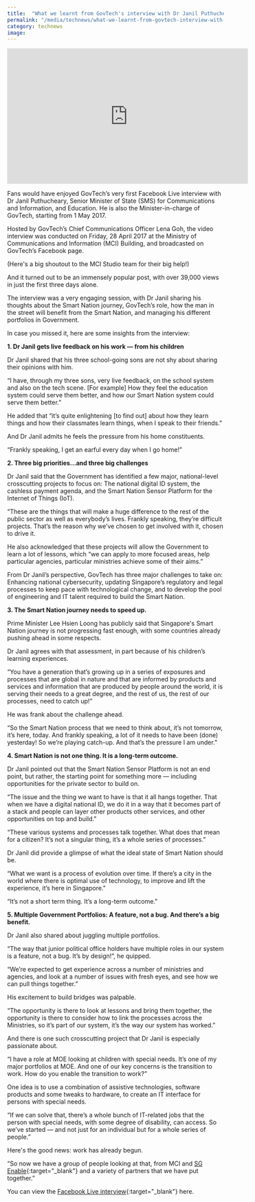 ```yaml
---
title:  "What we learnt from GovTech's interview with Dr Janil Puthucheary"
permalink: "/media/technews/what-we-learnt-from-govtech-interview-with-dr-janil-puthucheary"
category: technews
image: 
---
```


<div class="bp-youtube">
    <iframe width="560" height="315" src="https://www.youtube.com/embed/IbeL5qnxRvw" frameborder="0" allow="autoplay; encrypted-media" allowfullscreen></iframe>
</div>

Fans would have enjoyed GovTech’s very first Facebook Live interview with Dr Janil Puthucheary, Senior Minister of State (SMS) for Communications and Information, and Education. He is also the Minister-in-charge of GovTech, starting from 1 May 2017.

Hosted by GovTech’s Chief Communications Officer Lena Goh, the video interview was conducted on Friday, 28 April 2017 at the Ministry of Communications and Information (MCI) Building, and broadcasted on GovTech’s Facebook page.

(Here's a big shoutout to the MCI Studio team for their big help!)

And it turned out to be an immensely popular post, with over 39,000 views in just the first three days alone.

The interview was a very engaging session, with Dr Janil sharing his thoughts about the Smart Nation journey, GovTech’s role, how the man in the street will benefit from the Smart Nation, and managing his different portfolios in Government.

In case you missed it, here are some insights from the interview:


**1. Dr Janil gets live feedback on his work — from his children**

Dr Janil shared that his three school-going sons are not shy about sharing their opinions with him.

“I have, through my three sons, very live feedback, on the school system and also on the tech scene. [For example] How they feel the education system could serve them better, and how our Smart Nation system could serve them better.”

He added that “it’s quite enlightening [to find out] about how they learn things and how their classmates learn things, when I speak to their friends.”

And Dr Janil admits he feels the pressure from his home constituents.

“Frankly speaking, I get an earful every day when I go home!”


**2. Three big priorities…and three big challenges**

Dr Janil said that the Government has identified a few major, national-level crosscutting projects to focus on: The national digital ID system, the cashless payment agenda, and the Smart Nation Sensor Platform for the Internet of Things (IoT).

“These are the things that will make a huge difference to the rest of the public sector as well as everybody’s lives. Frankly speaking, they’re difficult projects.  That’s the reason why we’ve chosen to get involved with it, chosen to drive it.

He also acknowledged that these projects will allow the Government to learn a lot of lessons, which “we can apply to more focused areas, help particular agencies, particular ministries achieve some of their aims.”

From Dr Janil’s perspective, GovTech has three major challenges to take on: Enhancing national cybersecurity, updating Singapore’s regulatory and legal processes to keep pace with technological change, and to develop the pool of engineering and IT talent required to build the Smart Nation.


**3. The Smart Nation journey needs to speed up.**

Prime Minister Lee Hsien Loong has publicly said that Singapore's Smart Nation journey is not progressing fast enough, with some countries already pushing ahead in some respects.

Dr Janil agrees with that assessment, in part because of his children’s learning experiences.

“You have a generation that’s growing up in a series of exposures and processes that are global in nature and that are informed by products and services and information that are produced by people around the world, it is serving their needs to a great degree, and the rest of us, the rest of our processes, need to catch up!”

He was frank about the challenge ahead.

“So the Smart Nation process that we need to think about, it’s not tomorrow, it’s here, today. And frankly speaking, a lot of it needs to have been (done) yesterday! So we’re playing catch-up. And that’s the pressure I am under.”


**4. Smart Nation is not one thing. It is a long-term outcome.**

Dr Janil pointed out that the Smart Nation Sensor Platform is not an end point, but rather, the starting point for something more — including opportunities for the private sector to build on.

“The issue and the thing we want to have is that it all hangs together. That when we have a digital national ID, we do it in a way that it becomes part of a stack and people can layer other products other services, and other opportunities on top and build.”

“These various systems and processes talk together. What does that mean for a citizen? It’s not a singular thing, it’s a whole series of processes.”

Dr Janil did provide a glimpse of what the ideal state of Smart Nation should be.

“What we want is a process of evolution over time. If there’s a city in the world where there is optimal use of technology, to improve and lift the experience, it’s here in Singapore."

“It’s not a short term thing. It’s a long-term outcome."


**5. Multiple Government Portfolios: A feature, not a bug. And there’s a big benefit.**

Dr Janil also shared about juggling multiple portfolios.

“The way that junior political office holders have multiple roles in our system is a feature, not a bug. It’s by design!”, he quipped.

“We’re expected to get experience across a number of ministries and agencies, and look at a number of issues with fresh eyes, and see how we can pull things together.”

His excitement to build bridges was palpable. 

“The opportunity is there to look at lessons and bring them together, the opportunity is there to consider how to link the processes across the Ministries, so it’s part of our system, it’s the way our system has worked.”

And there is one such crosscutting project that Dr Janil is especially passionate about.

“I have a role at MOE looking at children with special needs. It’s one of my major portfolios at MOE. And one of our key concerns is the transition to work. How do you enable the transition to work?”

One idea is to use a combination of assistive technologies, software products and some tweaks to hardware, to create an IT interface for persons with special needs.

“If we can solve that, there’s a whole bunch of IT-related jobs that the person with special needs, with some degree of disability, can access. So we’ve started — and not just for an individual but for a whole series of people.”

Here's the good news: work has already begun.

“So now we have a group of people looking at that, from MCI and [SG Enable](https://www.sgenable.sg/Pages/Home.aspx){:target="_blank"} and a variety of partners that we have put together.”

You can view the [Facebook Live interview](https://www.facebook.com/GovTechSG/videos/10154307480297511/){:target="_blank"}  here.

